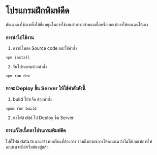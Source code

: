 # โปรแกรมฝึกพิมพ์ดีด
พัฒนาเองใช้เองเพื่อให้ยืดหยุนในการใช้งานสามารถกำหนดเนื้อหรือเกณฑ์การให้คะแนนได้เอง
### การนำไปใช้งาน
1. ดาวน์โหลด Source code และใช้คำสั่ง
```
npm install
```
2. รันโปรแกรมด้วยคำสั่ง
```
npm run dev
```
### หาจะ Deploy ขึ้น Server ให้ใช้คำสั่งดังนี้
1. bulid โปรเจ็ค ด้วยคำสั่ง
```
npum run build
```
2. นำไฟล์ dist ไป Deploy ขึ้น Server
### การแก้ไขเนื้อหาโปรแกรมพิมพ์ดีด
ไปที่ไฟล์ data.ts และสร้างบทเรียนที่ต้องการ รวมถึงเกฑณ์การให้คะแนน ถ้าไม่ใส่เกณฑ์การให้คะแนนจะมีค่าเริ่มต้นอยู่แล้ว
